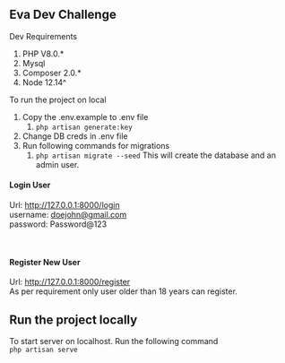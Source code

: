 ## Eva Dev Challenge ##

Dev Requirements
1. PHP V8.0.*
2. Mysql
3. Composer 2.0.*
4. Node 12.14^

To run the project on local
1. Copy the .env.example to .env file
    1. `php artisan generate:key`
2. Change DB creds in .env file
3. Run following commands for migrations
    1. `php artisan migrate --seed`
This will create the database and an admin user.

#### Login User ####
Url: http://127.0.0.1:8000/login <br> 
username: doejohn@gmail.com <br>
password: Password@123 <br>

<br>

#### Register New User ####
Url: http://127.0.0.1:8000/register <br> 
As per requirement only user older than 18 years can register. 

## Run the project locally ##
To start server on localhost. Run the following command <br>
`php artisan serve`
